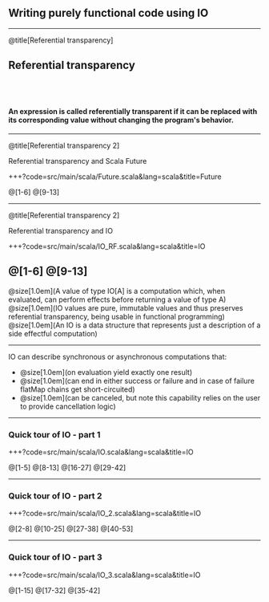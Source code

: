 ## Writing purely functional code using IO

---

@title[Referential transparency]
## Referential transparency
<br/>
<br/>

#### An expression is called **referentially transparent** if it can be replaced with its corresponding value without changing the program's behavior.

---
@title[Referential transparency 2]

Referential transparency and Scala Future

+++?code=src/main/scala/Future.scala&lang=scala&title=Future

@[1-6]
@[9-13]

---
@title[Referential transparency 2]

Referential transparency and IO

+++?code=src/main/scala/IO_RF.scala&lang=scala&title=IO

@[1-6]
@[9-13]
---
@size[1.0em](A value of type IO[A] is a computation which, when evaluated, can perform effects before returning a value of type A)
<br/>
@size[1.0em](IO values are pure, immutable values and thus preserves referential transparency, being usable in functional programming)
<br/>
@size[1.0em](An IO is a data structure that represents just a description of a side effectful computation)


---

IO can describe synchronous or asynchronous computations that:
* @size[1.0em](on evaluation yield exactly one result)
* @size[1.0em](can end in either success or failure and in case of failure flatMap chains get short-circuited)
* @size[1.0em](can be canceled, but note this capability relies on the user to provide cancellation logic)

---

### Quick tour of IO - part 1
+++?code=src/main/scala/IO.scala&lang=scala&title=IO

@[1-5]
@[8-13]
@[16-27]
@[29-42]

---

### Quick tour of IO - part 2
+++?code=src/main/scala/IO_2.scala&lang=scala&title=IO

@[2-8]
@[10-25]
@[27-38]
@[40-53]

---

### Quick tour of IO - part 3
+++?code=src/main/scala/IO_3.scala&lang=scala&title=IO

@[1-15]
@[17-32]
@[35-42]
